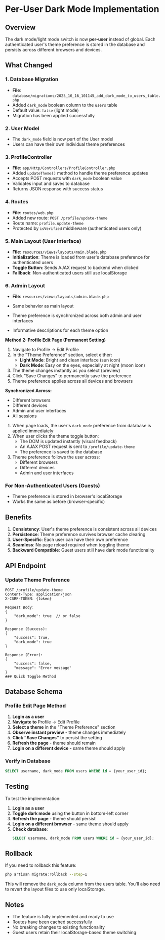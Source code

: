 # Per-User Dark Mode Implementation

## Overview
The dark mode/light mode switch is now **per-user** instead of global. Each authenticated user's theme preference is stored in the database and persists across different browsers and devices.

## What Changed

### 1. Database Migration
- **File**: `database/migrations/2025_10_16_101145_add_dark_mode_to_users_table.php`
- Added `dark_mode` boolean column to the `users` table
- Default value: `false` (light mode)
- Migration has been applied successfully

### 2. User Model
- The `dark_mode` field is now part of the User model
- Users can have their own individual theme preferences

### 3. ProfileController
- **File**: `app/Http/Controllers/ProfileController.php`
- Added `updateTheme()` method to handle theme preference updates
- Accepts POST requests with `dark_mode` boolean value
- Validates input and saves to database
- Returns JSON response with success status

### 4. Routes
- **File**: `routes/web.php`
- Added new route: `POST /profile/update-theme`
- Route name: `profile.update-theme`
- Protected by `isVerified` middleware (authenticated users only)

### 5. Main Layout (User Interface)
- **File**: `resources/views/layouts/main.blade.php`
- **Initialization**: Theme is loaded from user's database preference for authenticated users
- **Toggle Button**: Sends AJAX request to backend when clicked
- **Fallback**: Non-authenticated users still use localStorage

### 6. Admin Layout
- **File**: `resources/views/layouts/admin.blade.php`
- Same behavior as main layout
- Theme preference is synchronized across both admin and user interfaces

- Informative descriptions for each theme option

**Method 2: Profile Edit Page (Permanent Setting)**
1. Navigate to Profile → Edit Profile
2. In the "Theme Preference" section, select either:
   - **Light Mode**: Bright and clean interface (sun icon)
   - **Dark Mode**: Easy on the eyes, especially at night (moon icon)
3. The theme changes instantly as you select (preview)
4. Click "Save Changes" to permanently save the preference
5. Theme preference applies across all devices and browsers

**Synchronized Across:**
- Different browsers
- Different devices
- Admin and user interfaces
- All sessions
1. When page loads, the user's `dark_mode` preference from database is applied immediately
2. When user clicks the theme toggle button:
   - The DOM is updated instantly (visual feedback)
   - An AJAX POST request is sent to `/profile/update-theme`
   - The preference is saved to the database
3. Theme preference follows the user across:
   - Different browsers
   - Different devices
   - Admin and user interfaces

### For Non-Authenticated Users (Guests)
- Theme preference is stored in browser's localStorage
- Works the same as before (browser-specific)

## Benefits

1. **Consistency**: User's theme preference is consistent across all devices
2. **Persistence**: Theme preference survives browser cache clearing
3. **User-Specific**: Each user can have their own preference
4. **Seamless**: No page reload required when toggling theme
5. **Backward Compatible**: Guest users still have dark mode functionality

## API Endpoint

### Update Theme Preference
```
POST /profile/update-theme
Content-Type: application/json
X-CSRF-TOKEN: {token}

Request Body:
{
    "dark_mode": true  // or false
}

Response (Success):
{
    "success": true,
    "dark_mode": true
}

Response (Error):
{
    "success": false,
    "message": "Error message"
}
### Quick Toggle Method
```

## Database Schema


### Profile Edit Page Method
1. **Login as a user**
2. **Navigate to** Profile → Edit Profile
3. **Select a theme** in the "Theme Preference" section
4. **Observe instant preview** - theme changes immediately
5. **Click "Save Changes"** to persist the setting
6. **Refresh the page** - theme should remain
7. **Login on a different device** - same theme should apply

### Verify in Database
```sql
SELECT username, dark_mode FROM users WHERE id = {your_user_id};
```

## Testing

To test the implementation:

1. **Login as a user**
2. **Toggle dark mode** using the button in bottom-left corner
3. **Refresh the page** - theme should persist
4. **Login on a different browser** - same theme should apply
5. **Check database**: 
   ```sql
   SELECT username, dark_mode FROM users WHERE id = {your_user_id};
   ```

## Rollback

If you need to rollback this feature:

```bash
php artisan migrate:rollback --step=1
```

This will remove the `dark_mode` column from the users table. You'll also need to revert the layout files to use only localStorage.

## Notes

- The feature is fully implemented and ready to use
- Routes have been cached successfully
- No breaking changes to existing functionality
- Guest users retain their localStorage-based theme switching

